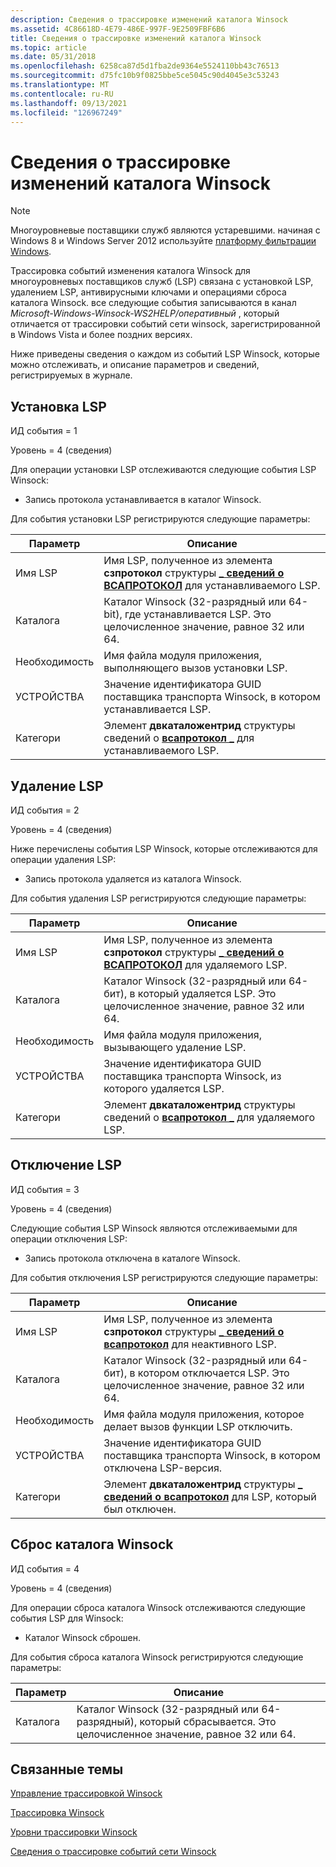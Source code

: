 ```yaml
---
description: Сведения о трассировке изменений каталога Winsock
ms.assetid: 4C86618D-4E79-486E-997F-9E2509FBF6B6
title: Сведения о трассировке изменений каталога Winsock
ms.topic: article
ms.date: 05/31/2018
ms.openlocfilehash: 6258ca87d5d1fba2de9364e5524110bb43c76513
ms.sourcegitcommit: d75fc10b9f0825bbe5ce5045c90d4045e3c53243
ms.translationtype: MT
ms.contentlocale: ru-RU
ms.lasthandoff: 09/13/2021
ms.locfileid: "126967249"
---
```

# <a name="winsock-catalog-change-tracing-details"></a>Сведения о трассировке изменений каталога Winsock

> [!Note]  
> Многоуровневые поставщики служб являются устаревшими. начиная с Windows 8 и Windows Server 2012 используйте [платформу фильтрации Windows](../fwp/windows-filtering-platform-start-page.md).

 

Трассировка событий изменения каталога Winsock для многоуровневых поставщиков служб (LSP) связана с установкой LSP, удалением LSP, антивирусными ключами и операциями сброса каталога Winsock. все следующие события записываются в канал *Microsoft-Windows-Winsock-WS2HELP/оперативный* , который отличается от трассировки событий сети winsock, зарегистрированной в Windows Vista и более поздних версиях.

Ниже приведены сведения о каждом из событий LSP Winsock, которые можно отслеживать, и описание параметров и сведений, регистрируемых в журнале.

## <a name="lsp-install"></a>Установка LSP

ИД события = 1

Уровень = 4 (сведения)

Для операции установки LSP отслеживаются следующие события LSP Winsock:

-   Запись протокола устанавливается в каталог Winsock.

Для события установки LSP регистрируются следующие параметры:



| Параметр                                                                                                | Описание                                                                                                                                                             |
|----------------------------------------------------------------------------------------------------------|-------------------------------------------------------------------------------------------------------------------------------------------------------------------------|
| <span id="LSP_Name"></span><span id="lsp_name"></span><span id="LSP_NAME"></span>Имя LSP<br/>     | Имя LSP, полученное из элемента **сзпротокол** структуры [**\_ сведений о ВСАПРОТОКОЛ**](/windows/win32/api/winsock2/ns-winsock2-wsaprotocol_infoa) для устанавливаемого LSP.<br/> |
| <span id="Catalog"></span><span id="catalog"></span><span id="CATALOG"></span>Каталога<br/>         | Каталог Winsock (32-разрядный или 64-bit), где устанавливается LSP. Это целочисленное значение, равное 32 или 64.<br/>                                   |
| <span id="Installer"></span><span id="installer"></span><span id="INSTALLER"></span>Необходимость<br/> | Имя файла модуля приложения, выполняющего вызов установки LSP.<br/>                                                                                          |
| <span id="GUID"></span><span id="guid"></span>УСТРОЙСТВА<br/>                                            | Значение идентификатора GUID поставщика транспорта Winsock, в котором устанавливается LSP.<br/>                                                                      |
| <span id="Category"></span><span id="category"></span><span id="CATEGORY"></span>Категори<br/>     | Элемент **двкаталожентрид** структуры сведений о [**всапротокол \_**](/windows/win32/api/winsock2/ns-winsock2-wsaprotocol_infoa) для устанавливаемого LSP.<br/>                                |



 

## <a name="lsp-uninstall"></a>Удаление LSP

ИД события = 2

Уровень = 4 (сведения)

Ниже перечислены события LSP Winsock, которые отслеживаются для операции удаления LSP:

-   Запись протокола удаляется из каталога Winsock.

Для события удаления LSP регистрируются следующие параметры:



| Параметр                                                                                                | Описание                                                                                                                                                           |
|----------------------------------------------------------------------------------------------------------|-----------------------------------------------------------------------------------------------------------------------------------------------------------------------|
| <span id="LSP_Name"></span><span id="lsp_name"></span><span id="LSP_NAME"></span>Имя LSP<br/>     | Имя LSP, полученное из элемента **сзпротокол** структуры [**\_ сведений о ВСАПРОТОКОЛ**](/windows/win32/api/winsock2/ns-winsock2-wsaprotocol_infoa) для удаляемого LSP.<br/> |
| <span id="Catalog"></span><span id="catalog"></span><span id="CATALOG"></span>Каталога<br/>         | Каталог Winsock (32-разрядный или 64-бит), в который удаляется LSP. Это целочисленное значение, равное 32 или 64.<br/>                                   |
| <span id="Installer"></span><span id="installer"></span><span id="INSTALLER"></span>Необходимость<br/> | Имя файла модуля приложения, вызывающего удаление LSP.<br/>                                                                                         |
| <span id="GUID"></span><span id="guid"></span>УСТРОЙСТВА<br/>                                            | Значение идентификатора GUID поставщика транспорта Winsock, из которого удаляется LSP.<br/>                                                                             |
| <span id="Category"></span><span id="category"></span><span id="CATEGORY"></span>Категори<br/>     | Элемент **двкаталожентрид** структуры сведений о [**всапротокол \_**](/windows/win32/api/winsock2/ns-winsock2-wsaprotocol_infoa) для удаляемого LSP.<br/>                                |



 

## <a name="lsp-disable"></a>Отключение LSP

ИД события = 3

Уровень = 4 (сведения)

Следующие события LSP Winsock являются отслеживаемыми для операции отключения LSP:

-   Запись протокола отключена в каталоге Winsock.

Для события отключения LSP регистрируются следующие параметры:



| Параметр                                                                                                | Описание                                                                                                                                                            |
|----------------------------------------------------------------------------------------------------------|------------------------------------------------------------------------------------------------------------------------------------------------------------------------|
| <span id="LSP_Name"></span><span id="lsp_name"></span><span id="LSP_NAME"></span>Имя LSP<br/>     | Имя LSP, полученное из элемента **сзпротокол** структуры [**\_ сведений о всапротокол**](/windows/win32/api/winsock2/ns-winsock2-wsaprotocol_infoa) для неактивного LSP.<br/> |
| <span id="Catalog"></span><span id="catalog"></span><span id="CATALOG"></span>Каталога<br/>         | Каталог Winsock (32-разрядный или 64-бит), в котором отключается LSP. Это целочисленное значение, равное 32 или 64.<br/>                                   |
| <span id="Installer"></span><span id="installer"></span><span id="INSTALLER"></span>Необходимость<br/> | Имя файла модуля приложения, которое делает вызов функции LSP отключить.<br/>                                                                                         |
| <span id="GUID"></span><span id="guid"></span>УСТРОЙСТВА<br/>                                            | Значение идентификатора GUID поставщика транспорта Winsock, в котором отключена LSP-версия.<br/>                                                                           |
| <span id="Category"></span><span id="category"></span><span id="CATEGORY"></span>Категори<br/>     | Элемент **двкаталожентрид** структуры [**\_ сведений о всапротокол**](/windows/win32/api/winsock2/ns-winsock2-wsaprotocol_infoa) для LSP, который был отключен.<br/>                                |



 

## <a name="winsock-catalog-reset"></a>Сброс каталога Winsock

ИД события = 4

Уровень = 4 (сведения)

Для операции сброса каталога Winsock отслеживаются следующие события LSP для Winsock:

-   Каталог Winsock сброшен.

Для события сброса каталога Winsock регистрируются следующие параметры:



| Параметр                                                                                        | Описание                                                                                                              |
|--------------------------------------------------------------------------------------------------|--------------------------------------------------------------------------------------------------------------------------|
| <span id="Catalog"></span><span id="catalog"></span><span id="CATALOG"></span>Каталога<br/> | Каталог Winsock (32-разрядный или 64-разрядный), который сбрасывается. Это целочисленное значение, равное 32 или 64.<br/> |



 

## <a name="related-topics"></a>Связанные темы

<dl> <dt>

[Управление трассировкой Winsock](control-of-winsock-tracing.md)
</dt> <dt>

[Трассировка Winsock](winsock-tracing.md)
</dt> <dt>

[Уровни трассировки Winsock](winsock-tracing-levels.md)
</dt> <dt>

[Сведения о трассировке событий сети Winsock](winsock-tracing-event-details.md)
</dt> </dl>

 

 
